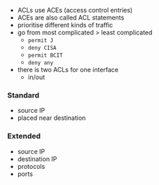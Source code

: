 - ACLs use ACEs (access control entries)
- ACEs are also called ACL statements
- prioritise different kinds of traffic
- go from most complicated > least complicated
	- `permit J`
	- `deny CISA`
	- `permit BCIT`
	- `deny any`
- there is two ACLs for one interface
	- in/out
### Standard
- source IP
- placed near destination
### Extended
- source IP
- destination IP
- protocols
- ports